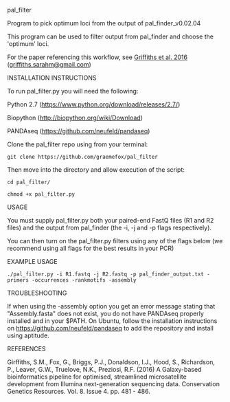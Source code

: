 
pal_filter

Program to pick optimum loci from the output of pal_finder_v0.02.04

This program can be used to filter output from pal_finder and choose the
'optimum' loci.

For the paper referencing this workflow, see [Griffiths et al. 2016](https://link.springer.com/article/10.1007/s12686-016-0570-7) (griffiths.sarahm@gmail.com)


INSTALLATION INSTRUCTIONS

To run pal_filter.py you will need the following:

Python 2.7 (https://www.python.org/download/releases/2.7/)

Biopython (http://biopython.org/wiki/Download)

PANDAseq (https://github.com/neufeld/pandaseq)

Clone the pal_filter repo using from your terminal:

    git clone https://github.com/graemefox/pal_filter

Then move into the directory and allow execution of the script:

    cd pal_filter/

    chmod +x pal_filter.py

USAGE

You must supply pal_filter.py both your paired-end FastQ files (R1 and R2 files)
and the output from pal_finder (the -i, -j and -p flags respectively).

You can then turn on the pal_filter.py filters using any of the flags below
(we recommend using all flags for the best results in your PCR)

EXAMPLE USAGE

    ./pal_filter.py -i R1.fastq -j R2.fastq -p pal_finder_output.txt -primers -occurrences -rankmotifs -assembly

TROUBLESHOOTING

If when using the -assembly option you get an error message stating that "Assembly.fasta" does not exist, you do not
have PANDAseq properly installed and in your $PATH.
On Ubuntu, follow the installation instructions on https://github.com/neufeld/pandaseq to add the repository and install using aptitude.

REFERENCES

Girffiths, S.M., Fox, G., Briggs, P.J., Donaldson, I.J., Hood, S., Richardson, P., Leaver, G.W., Truelove, N.K., Preziosi, R.F. (2016) A Galaxy-based bioinformatics pipeline for optimised, streamlined microsatellite development from Illumina next-generation sequencing data. Conservation Genetics Resources. Vol. 8. Issue 4. pp. 481 - 486.

